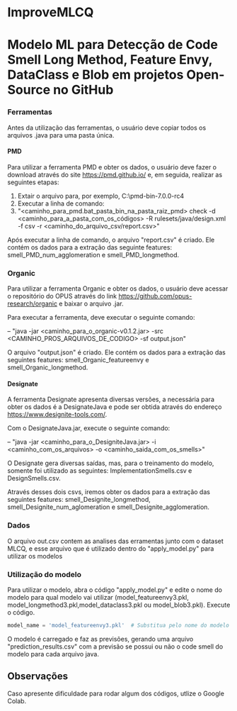# ImproveMLCQ
# Modelo ML para Detecção de Code Smell Long Method, Feature Envy, DataClass e Blob em projetos Open-Source no GitHub

### Ferramentas

Antes da utilização das ferramentas, o usuário deve copiar todos os arquivos .java para uma pasta única.

#### PMD

Para utilizar a ferramenta PMD e obter os dados, o usuário deve fazer o download através do site https://pmd.github.io/ e, em seguida, realizar as seguintes etapas:

1. Extair o arquivo para, por exemplo, C:\pmd-bin-7.0.0-rc4
2. Executar a linha de comando:
3. "<caminho_para_pmd.bat_pasta_bin_na_pasta_raiz_pmd> check -d <caminho_para_a_pasta_com_os_códigos> -R rulesets/java/design.xml -f csv -r <caminho_do_arquivo_csv/report.csv>"

Após executar a linha de comando, o arquivo "report.csv" é criado. Ele contém os dados para a extração das seguinte features: smell_PMD_num_agglomeration e smell_PMD_longmethod.

### Organic

Para utilizar a ferramenta Organic e obter os dados, o usuário deve acessar o repositório do OPUS através do link https://github.com/opus-research/organic e baixar o arquivo .jar.

Para executar a ferramenta, deve executar o seguinte comando:

– "java -jar <caminho_para_o_organic-v0.1.2.jar> -src <CAMINHO_PROS_ARQUIVOS_DE_CODIGO> -sf output.json"

O arquivo "output.json" é criado. Ele contém os dados para a extração das seguintes features: smell_Organic_featureenvy e smell_Organic_longmethod.

#### Designate

A ferramenta Designate apresenta diversas versões, a necessária para obter os dados é a DesignateJava e pode ser obtida através do endereço https://www.designite-tools.com/.

Com o DesignateJava.jar, execute o seguinte comando:

– "java -jar <caminho_para_o_DesigniteJava.jar> -i <caminho_com_os_arquivos> -o <caminho_saida_com_os_smells>"

O Designate gera diversas saídas, mas, para o treinamento do modelo, somente foi utilizado as seguintes: ImplementationSmells.csv e DesignSmells.csv.

Através desses dois csvs, iremos obter os dados para a extração das seguintes features: smell_Designite_longmethod, smell_Designite_num_aglomeration e smell_Designite_agglomeration.

### Dados

O arquivo out.csv contem as analises das erramentas junto com o dataset MLCQ, e esse arquivo que é utilizado dentro do "apply_model.py" para utilizar os modelos

### Utilização do modelo

Para utilizar o modelo, abra o código "apply_model.py" e edite o nome do modelo para qual modelo vai utilizar (model_featureenvy3.pkl, model_longmethod3.pkl,model_dataclass3.pkl ou model_blob3.pkl). Execute o código.

```Python
model_name = 'model_featureenvy3.pkl'  # Substitua pelo nome do modelo desejado
```

O modelo é carregado e faz as previsões, gerando uma arquivo "prediction_results.csv" com a previsão se possui ou não o code smell do modelo para cada arquivo java.

## Observações

Caso apresente dificuldade para rodar algum dos códigos, utlize o Google Colab.
